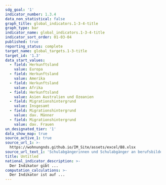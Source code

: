```yaml
---
sdg_goal: '1'
indicator_number: 1.3.4
data_non_statistical: false
graph_title: global_indicators.1-3-4-title
graph_type: bar
indicator_name: global_indicators.1-3-4-title
indicator_sort_order: 01-03-04
published: true
reporting_status: complete
target_name: global_targets.1-3-title
target_id: '1.3'
data_start_values:
  - field: Herkunftsland
    value: Europa
  - field: Herkunftsland
    value: Amerika
  - field: Herkunftsland
    value: Afrika
  - field: Herkunftsland
    value: Asien Australien und Ozeanien
  - field: Migrationshintergrund
    value: Insgesamt
  - field: Migrationshintergrund
    value: dav. Männer
  - field: Migrationshintergrund
    value: dav. Frauen
un_designated_tier: '1'
data_show_map: true
source_active_1: true
source_url_1: >-
  https://wohnungnds.github.io/IM_Site/assets/excel/B8.xlsx
source_url_text_1: 'Schulabgängerinnen und Schulabgänger an berufsbildenden Schulen nach Schulart und Schulabschluss'
title: Untitled
national_indicator_description: >-
  Der Indikator gibt ...
computation_calculations: >-
  Der Indikator ist auf ...
---
```

